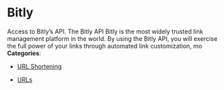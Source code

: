 # Bitly


Access to Bitly’s API.  The Bitly API Bitly is the most widely trusted link management platform in the world. By using the Bitly API, you will exercise the full power of your links through automated link customization, mo
**Categories**:

- [URL Shortening](https://github/awesome-apis/awesome-apis#url-shortening)

- [URLs](https://github/awesome-apis/awesome-apis#urls)



